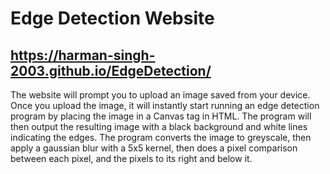 # Edge Detection Website
## https://harman-singh-2003.github.io/EdgeDetection/

The website will prompt you to upload an image saved from your device. Once you upload the image, it will instantly start running an edge detection program by placing the image in a Canvas tag in HTML. The program will then output the resulting image with a black background and white lines indicating the edges. The program converts the image to greyscale, then apply a gaussian blur with a 5x5 kernel, then does a pixel comparison between each pixel, and the pixels to its right and below it.
